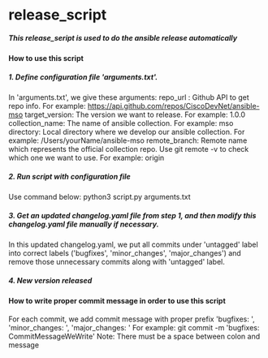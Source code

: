 # release_script
##### This release_seript is used to do the ansible release automatically
#### How to use this script
##### 1. Define configuration file 'arguments.txt'. 
In 'arguments.txt', we give these arguments:
repo_url : Github API to get repo info. For example: https://api.github.com/repos/CiscoDevNet/ansible-mso
target_version: The version we want to release. For example: 1.0.0
collection_name: The name of ansible collection. For example: mso
directory: Local directory where we develop our ansible collection. For example: /Users/yourName/ansible-mso
remote_branch: Remote name which represents the official collection repo. Use git remote -v to check which one we want to use. For example: origin
##### 2. Run script with configuration file
Use command below:
python3 script.py arguments.txt

##### 3. Get an updated changelog.yaml file from step 1, and then modify this changelog.yaml file manually if necessary.
In this updated changelog.yaml, we put all commits under 'untagged' label into correct labels ('bugfixes', 'minor_changes', 'major_changes') and remove those unnecessary commits along with 'untagged' label.

##### 4. New version released 
#### How to write proper commit message in order to use this script
For each commit, we add commit message with proper prefix 'bugfixes: ', 'minor_changes: ', 'major_changes: '
For example: git commit -m 'bugfixes: CommitMessageWeWrite'
Note: There must be a space between colon and message